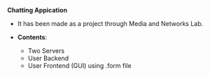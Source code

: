 
**Chatting Appication**

* It has been made as a project through Media and Networks Lab.

* **Contents**:

	- Two Servers
	- User Backend
	- User Frontend (GUI) using .form file


